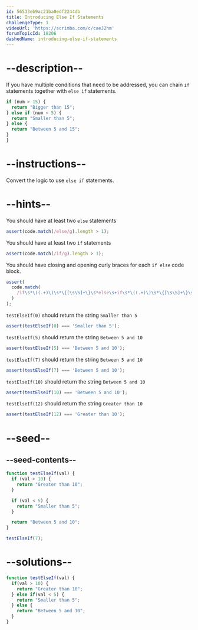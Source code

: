 ```yaml
---
id: 56533eb9ac21ba0edf2244db
title: Introducing Else If Statements
challengeType: 1
videoUrl: 'https://scrimba.com/c/caeJ2hm'
forumTopicId: 18206
dashedName: introducing-else-if-statements
---
```


# --description--

If you have multiple conditions that need to be addressed, you can chain `if` statements together with `else if` statements.

```js
if (num > 15) {
  return "Bigger than 15";
} else if (num < 5) {
  return "Smaller than 5";
} else {
  return "Between 5 and 15";
}
}
```

# --instructions--

Convert the logic to use `else if` statements.

# --hints--

You should have at least two `else` statements

```js
assert(code.match(/else/g).length > 1);
```

You should have at least two `if` statements

```js
assert(code.match(/if/g).length > 1);
```

You should have closing and opening curly braces for each `if else` code block.

```js
assert(
  code.match(
    /if\s*\((.+)\)\s*\{[\s\S]+\}\s*else\s+if\s*\((.+)\)\s*\{[\s\S]+\}\s*else\s*\{[\s\S]+\s*\}/
  )
);
```

`testElseIf(0)` should return the string `Smaller than 5`

```js
assert(testElseIf(0) === 'Smaller than 5');
```

`testElseIf(5)` should return the string `Between 5 and 10`

```js
assert(testElseIf(5) === 'Between 5 and 10');
```

`testElseIf(7)` should return the string `Between 5 and 10`

```js
assert(testElseIf(7) === 'Between 5 and 10');
```

`testElseIf(10)` should return the string `Between 5 and 10`

```js
assert(testElseIf(10) === 'Between 5 and 10');
```

`testElseIf(12)` should return the string `Greater than 10`

```js
assert(testElseIf(12) === 'Greater than 10');
```

# --seed--

## --seed-contents--

```js
function testElseIf(val) {
  if (val > 10) {
    return "Greater than 10";
  }

  if (val < 5) {
    return "Smaller than 5";
  }

  return "Between 5 and 10";
}

testElseIf(7);
```

# --solutions--

```js
function testElseIf(val) {
  if(val > 10) {
    return "Greater than 10";
  } else if(val < 5) {
    return "Smaller than 5";
  } else {
    return "Between 5 and 10";
  }
}
```
